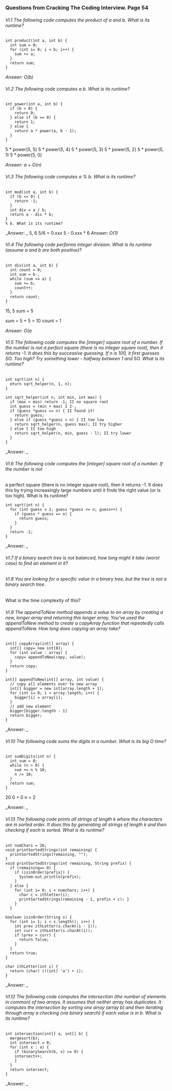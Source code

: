 ### Questions from Cracking The Coding Interview. Page 54

###### VI.1 The following code computes the product of a and b. What is its runtime?
```
int product(int a, int b) {
  int sum = 0;
  for (int i= 0; i < b; i++) {
    sum += a;
  }
  return sum;
}
```

_Answer: O(b)_

###### VI.2 The following code computes a b. What is its runtime?
```
int power(int a, int b) {
  if (b < 0) {
    return 0;
  } else if (b == 0) {
    return 1;
  } else {
    return a * power(a, b - 1);
  }
}
```

5 * power(5, 5)
5 * power(5, 4)
5 * power(5, 3)
5 * power(5, 2)
5 * power(5, 1)
5 * power(5, 0)

_Answer: a + O(n)_


###### VI.3 The following code computes a % b. What is its runtime?
```
int mod(int a, int b) {
  if (b <= 0) { 
    return -1;
  }
  int div = a / b;
  return a - div * b;
}
% b. What is its runtime?
```

_Answer: _
5, 6
5/6 = 0.xxx
5 - 0.xxx * 6
_Answer: O(1)_


###### VI.4 The following code performs integer division. What is its runtime (assume a and b are both positive)?
```
int div(int a, int b) { 
  int count = 0;
  int sum = b·,
  while (sum <= a) {
    sum += b; 
    count++;
  }
  return count; 
}
```

15, 5
sum = 5

sum = 5 + 5 = 10
count = 1

_Answer: O(a_

###### VI.5 The following code computes the [integer] square root of a number. If the number is not a perfect square (there is no integer square root), then it returns -1. It does this by successive guessing. If n is 100, it first guesses SO. Too high? Try something lower - halfway between 1 and 5O. What is its runtime?
```
int sqrt(int n) {
  eturn sqrt_helper(n, 1, n);
}

int sqrt_helper(int n, int min, int max) {
  if (max < min) return -1; II no square root
  int guess = (min + max) I 2·,
  if (guess *guess == n) { II found it!
    return guess;
  } else if (guess *guess < n) { II too low
    return sqrt_helper(n, guess max); II try higher
  } else { II too high
    return sqrt_helper(n, min, guess - l); II try lower 
  }
}
```

_Answer: _

###### VI.6 The following code computes the [integer] square root of a number. If the number is not
a perfect square (there is no integer square root), then it returns -1. It does this by trying increasingly large numbers until it finds the right value (or is too high). What is its runtime?
```
int sqrt(int n) {
  for (int guess = 1; guess *guess <= n; guess++) { 
    if (guess * guess == n) {
      return guess;
    }
  } 
  return -1;
}
```

_Answer: _

###### VI.7 If a binary search tree is not balanced, how long might it take (worst case) to find an element in it?

###### VI.8 You are looking for a specific value in a binary tree, but the tree is not a binary search tree.
What is the time complexity of this?

###### VI.9 The appendToNew method appends a value to an array by creating a new, longer array and returning this longer array. You've used the appendToNew method to create a copyArray function that repeatedly calls appendToNew. How long does copying an array take?
```
int[] copyArray(int[] array) {
  int[] copy= new int[0];
  for (int value : array) {
    copy= appendToNew(copy, value);
  }
  return copy;
}

int[] appendToNew(int[] array, int value) { 
  // copy all elements over to new array 
  int[] bigger = new int[array.length + 1]; 
  for (int i= 0; i < array.length; i++) {
    bigger[i] = array[i];
  }
  // add new element 
  bigger[bigger.length - 1] 
  return bigger;
}
```

_Answer: _

###### VI.10 The following code sums the digits in a number. What is its big O time?
```
int sumDigits(int n) {
  int sum = 0;
  while (n > 0) {
    sum += n % 10;
    n /= 10;
  } 
  return sum;
}
```
20
0 + 0
n = 2

_Answer: _

###### VI.13 The following code prints all strings of length k where the characters are in sorted order. It does this by generating all strings of length k and then checking if each is sorted. What is its runtime?
```
int numChars = 26;
void printSortedStrings(int remaining) {
  printSortedStrings(remaining, "");
}
void printSortedStrings(int remaining, String prefix) {
  if (remaining== 0) {
    if (isinOrder(prefix)) {
      System.out.println(prefix);
    }
  } else {
    for (int i= 0; i < numchars; i++) {
      char c = ithletter(i);
      printSortedStrings(remaining - 1, prefix + c); }
    }
  }

boolean isinOrder(String s) {
  for (int i= 1; i < s.length(); i++) {
    int prev ithLetter(s.charAt(i - 1));
    int curr = ithLetter(s.charAt(i));
    if (prev > curr) {
      return false;
    } 
  }
  return true;
}

char ithLetter(int i) {
  return (char) (((int) 'a') + i); 
}
```

_Answer: _

###### VI.12 The following code computes the intersection (the number of elements in common) of two arrays. It assumes that neither array has duplicates. It computes the intersection by sorting one array (array b) and then iterating through array a checking (via binary search) if each value is in b. What is its runtime?
```
int intersection(int[] a, int[] b) {
  mergesort(b);
  int intersect = 0;
  for (int x : a) {
    if (binarySearch(b, x) >= 0) {
    intersect++;
    }
  }
  return intersect;
}
```

_Answer: _